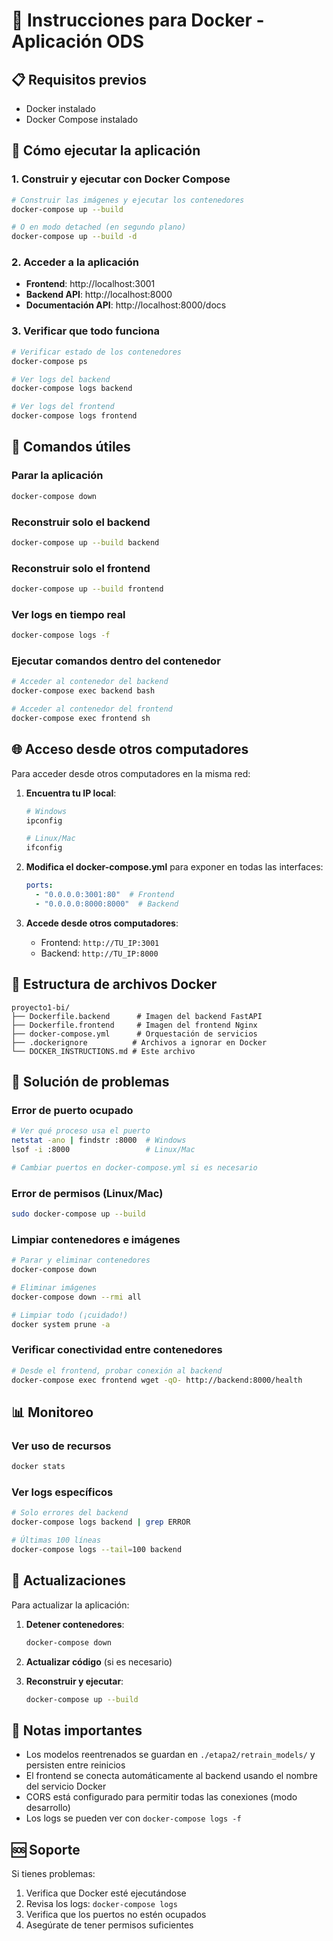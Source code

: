 # 🐳 Instrucciones para Docker - Aplicación ODS

## 📋 Requisitos previos

- Docker instalado
- Docker Compose instalado

## 🚀 Cómo ejecutar la aplicación

### 1. Construir y ejecutar con Docker Compose

```bash
# Construir las imágenes y ejecutar los contenedores
docker-compose up --build

# O en modo detached (en segundo plano)
docker-compose up --build -d
```

### 2. Acceder a la aplicación

- **Frontend**: http://localhost:3001
- **Backend API**: http://localhost:8000
- **Documentación API**: http://localhost:8000/docs

### 3. Verificar que todo funciona

```bash
# Verificar estado de los contenedores
docker-compose ps

# Ver logs del backend
docker-compose logs backend

# Ver logs del frontend
docker-compose logs frontend
```

## 🔧 Comandos útiles

### Parar la aplicación
```bash
docker-compose down
```

### Reconstruir solo el backend
```bash
docker-compose up --build backend
```

### Reconstruir solo el frontend
```bash
docker-compose up --build frontend
```

### Ver logs en tiempo real
```bash
docker-compose logs -f
```

### Ejecutar comandos dentro del contenedor
```bash
# Acceder al contenedor del backend
docker-compose exec backend bash

# Acceder al contenedor del frontend
docker-compose exec frontend sh
```

## 🌐 Acceso desde otros computadores

Para acceder desde otros computadores en la misma red:

1. **Encuentra tu IP local**:
   ```bash
   # Windows
   ipconfig
   
   # Linux/Mac
   ifconfig
   ```

2. **Modifica el docker-compose.yml** para exponer en todas las interfaces:
   ```yaml
   ports:
     - "0.0.0.0:3001:80"  # Frontend
     - "0.0.0.0:8000:8000"  # Backend
   ```

3. **Accede desde otros computadores**:
   - Frontend: `http://TU_IP:3001`
   - Backend: `http://TU_IP:8000`

## 📁 Estructura de archivos Docker

```
proyecto1-bi/
├── Dockerfile.backend      # Imagen del backend FastAPI
├── Dockerfile.frontend     # Imagen del frontend Nginx
├── docker-compose.yml      # Orquestación de servicios
├── .dockerignore          # Archivos a ignorar en Docker
└── DOCKER_INSTRUCTIONS.md # Este archivo
```

## 🐛 Solución de problemas

### Error de puerto ocupado
```bash
# Ver qué proceso usa el puerto
netstat -ano | findstr :8000  # Windows
lsof -i :8000                 # Linux/Mac

# Cambiar puertos en docker-compose.yml si es necesario
```

### Error de permisos (Linux/Mac)
```bash
sudo docker-compose up --build
```

### Limpiar contenedores e imágenes
```bash
# Parar y eliminar contenedores
docker-compose down

# Eliminar imágenes
docker-compose down --rmi all

# Limpiar todo (¡cuidado!)
docker system prune -a
```

### Verificar conectividad entre contenedores
```bash
# Desde el frontend, probar conexión al backend
docker-compose exec frontend wget -qO- http://backend:8000/health
```

## 📊 Monitoreo

### Ver uso de recursos
```bash
docker stats
```

### Ver logs específicos
```bash
# Solo errores del backend
docker-compose logs backend | grep ERROR

# Últimas 100 líneas
docker-compose logs --tail=100 backend
```

## 🔄 Actualizaciones

Para actualizar la aplicación:

1. **Detener contenedores**:
   ```bash
   docker-compose down
   ```

2. **Actualizar código** (si es necesario)

3. **Reconstruir y ejecutar**:
   ```bash
   docker-compose up --build
   ```

## 📝 Notas importantes

- Los modelos reentrenados se guardan en `./etapa2/retrain_models/` y persisten entre reinicios
- El frontend se conecta automáticamente al backend usando el nombre del servicio Docker
- CORS está configurado para permitir todas las conexiones (modo desarrollo)
- Los logs se pueden ver con `docker-compose logs -f`

## 🆘 Soporte

Si tienes problemas:

1. Verifica que Docker esté ejecutándose
2. Revisa los logs: `docker-compose logs`
3. Verifica que los puertos no estén ocupados
4. Asegúrate de tener permisos suficientes
